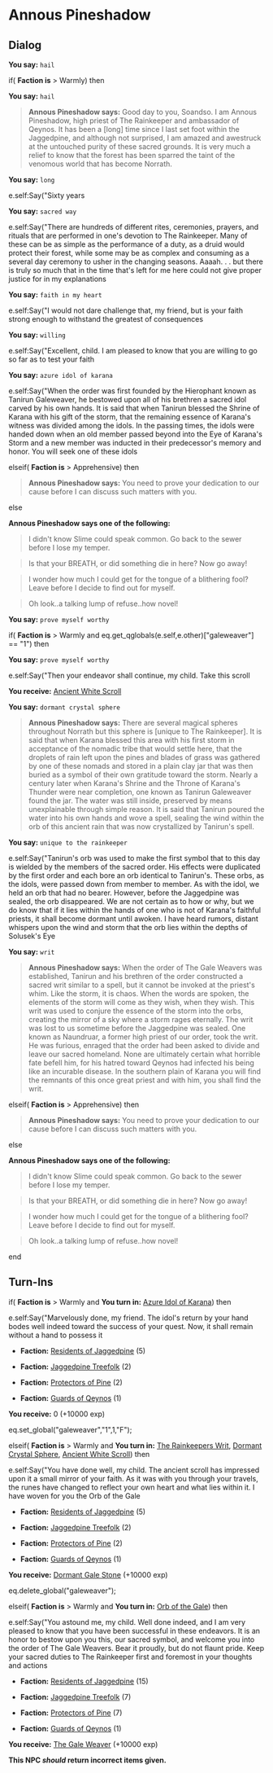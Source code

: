 # Annous Pineshadow


## Dialog

**You say:** `hail`



if( **Faction is** > Warmly) then



**You say:** `hail`





>**Annous Pineshadow says:** Good day to you, Soandso. I am Annous Pineshadow, high priest of The Rainkeeper and ambassador of Qeynos. It has been a [long] time since I last set foot within the Jaggedpine, and although not surprised, I am amazed and awestruck at the untouched purity of these sacred grounds. It is very much a relief to know that the forest has been sparred the taint of the venomous world that has become Norrath.



**You say:** `long`





e.self:Say("Sixty years 



**You say:** `sacred way`





e.self:Say("There are hundreds of different rites, ceremonies, prayers, and rituals that are performed in one's devotion to The Rainkeeper. Many of these can be as simple as the performance of a duty, as a druid would protect their forest, while some may be as complex and consuming as a several day ceremony to usher in the changing seasons. Aaaah. . . but there is truly so much that in the time that's left for me here could not give proper justice for in my explanations 



**You say:** `faith in my heart`





e.self:Say("I would not dare challenge that, my friend, but is your faith strong enough to withstand the greatest of consequences 



**You say:** `willing`





e.self:Say("Excellent, child. I am pleased to know that you are willing to go so far as to test your faith 



**You say:** `azure idol of karana`





e.self:Say("When the order was first founded by the Hierophant known as Tanirun Galeweaver, he bestowed upon all of his brethren a sacred idol carved by his own hands. It is said that when Tanirun blessed the Shrine of Karana with his gift of the storm, that the remaining essence of Karana's witness was divided among the idols. In the passing times, the idols were handed down when an old member passed beyond into the Eye of Karana's Storm and a new member was inducted in their predecessor's memory and honor. You will seek one of these idols 




elseif( **Faction is** > Apprehensive) then



>**Annous Pineshadow says:** You need to prove your dedication to our cause before I can discuss such matters with you.


else



**Annous Pineshadow says one of the following:**

>I didn't know Slime could speak common.  Go back to the sewer before I lose my temper.

>Is that your BREATH, or did something die in here?  Now go away!

>I wonder how much I could get for the tongue of a blithering fool?  Leave before I decide to find out for myself.

>Oh look..a talking lump of refuse..how novel!


**You say:** `prove myself worthy`



if( **Faction is** > Warmly and eq.get_qglobals(e.self,e.other)["galeweaver"] == "1") then



**You say:** `prove myself worthy`





e.self:Say("Then your endeavor shall continue, my child. Take this scroll 




**You receive:**  [Ancient White Scroll](/item/8962)



**You say:** `dormant crystal sphere`





>**Annous Pineshadow says:** There are several magical spheres throughout Norrath but this sphere is [unique to The Rainkeeper]. It is said that when Karana blessed this area with his first storm in acceptance of the nomadic tribe that would settle here, that the droplets of rain left upon the pines and blades of grass was gathered by one of these nomads and stored in a plain clay jar that was then buried as a symbol of their own gratitude toward the storm. Nearly a century later when Karana's Shrine and the Throne of Karana's Thunder were near completion, one known as Tanirun Galeweaver found the jar. The water was still inside, preserved by means unexplainable through simple reason. It is said that Tanirun poured the water into his own hands and wove a spell, sealing the wind within the orb of this ancient rain that was now crystallized by Tanirun's spell.



**You say:** `unique to the rainkeeper`





e.self:Say("Tanirun's orb was used to make the first symbol that to this day is wielded by the members of the sacred order. His effects were duplicated by the first order and each bore an orb identical to Tanirun's. These orbs, as the idols, were passed down from member to member. As with the idol, we held an orb that had no bearer. However, before the Jaggedpine was sealed, the orb disappeared. We are not certain as to how or why, but we do know that if it lies within the hands of one who is not of Karana's faithful priests, it shall become dormant until awoken. I have heard rumors, distant whispers upon the wind and storm that the orb lies within the depths of Solusek's Eye 



**You say:** `writ`





>**Annous Pineshadow says:** When the order of The Gale Weavers was established, Tanirun and his brethren of the order constructed a sacred writ similar to a spell, but it cannot be invoked at the priest's whim. Like the storm, it is chaos. When the words are spoken, the elements of the storm will come as they wish, when they wish. This writ was used to conjure the essence of the storm into the orbs, creating the mirror of a sky where a storm rages eternally. The writ was lost to us sometime before the Jaggedpine was sealed. One known as Naundruar, a former high priest of our order, took the writ. He was furious, enraged that the order had been asked to divide and leave our sacred homeland. None are ultimately certain what horrible fate befell him, for his hatred toward Qeynos had infected his being like an incurable disease. In the southern plain of Karana you will find the remnants of this once great priest and with him, you shall find the writ.
 



elseif( **Faction is** > Apprehensive) then



>**Annous Pineshadow says:** You need to prove your dedication to our cause before I can discuss such matters with you.


else



**Annous Pineshadow says one of the following:**

>I didn't know Slime could speak common.  Go back to the sewer before I lose my temper.

>Is that your BREATH, or did something die in here?  Now go away!

>I wonder how much I could get for the tongue of a blithering fool?  Leave before I decide to find out for myself.

>Oh look..a talking lump of refuse..how novel!

end

## Turn-Ins





if( **Faction is** > Warmly and  **You turn in:** [Azure Idol of Karana](/item/8956)) then


e.self:Say("Marvelously done, my friend. The idol's return by your hand bodes well indeed toward the success of your quest. Now, it shall remain without a hand to possess it 


* __Faction:__ [Residents of Jaggedpine](/faction/1597) (5)


* __Faction:__ [Jaggedpine Treefolk](/faction/272) (2)


* __Faction:__ [Protectors of Pine](/faction/302) (2)


* __Faction:__ [Guards of Qeynos](/faction/262) (1)


 **You receive:** 0 (+10000 exp)


eq.set_global("galeweaver","1",1,"F");

elseif( **Faction is** > Warmly and  **You turn in:** [The Rainkeepers Writ](/item/8964), [Dormant Crystal Sphere](/item/8963), [Ancient White Scroll](/item/8962)) then 


e.self:Say("You have done well, my child. The ancient scroll has impressed upon it a small mirror of your faith. As it was with you through your travels, the runes have changed to reflect your own heart and what lies within it. I have woven for you the Orb of the Gale 


* __Faction:__ [Residents of Jaggedpine](/faction/1597) (5)


* __Faction:__ [Jaggedpine Treefolk](/faction/272) (2)


* __Faction:__ [Protectors of Pine](/faction/302) (2)


* __Faction:__ [Guards of Qeynos](/faction/262) (1)


 **You receive:**  [Dormant Gale Stone](/item/17135) (+10000 exp)


eq.delete_global("galeweaver");

elseif( **Faction is** > Warmly and  **You turn in:** [Orb of the Gale](/item/8966)) then 


e.self:Say("You astound me, my child. Well done indeed, and I am very pleased to know that you have been successful in these endeavors. It is an honor to bestow upon you this, our sacred symbol, and welcome you into the order of The Gale Weavers. Bear it proudly, but do not flaunt pride. Keep your sacred duties to The Rainkeeper first and foremost in your thoughts and actions 


* __Faction:__ [Residents of Jaggedpine](/faction/1597) (15)


* __Faction:__ [Jaggedpine Treefolk](/faction/272) (7)


* __Faction:__ [Protectors of Pine](/faction/302) (7)


* __Faction:__ [Guards of Qeynos](/faction/262) (1)


 **You receive:**  [The Gale Weaver](/item/8967) (+10000 exp)

**This NPC *should* return incorrect items given.**
